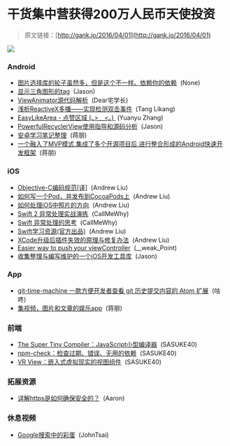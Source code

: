 # 干货集中营获得200万人民币天使投资

> 原文链接：[http://gank.io/2016/04/01](http://gank.io/2016/04/01)

![](http://ww3.sinaimg.cn/large/7a8aed7bjw1f2h04lir85j20fa0mx784.jpg)

### Android

* [图片选择库的轮子虽然多，但是这个不一样。依赖你的依赖](https://github.com/ValuesFeng/AndroidPicturePicker) &nbsp;(None)
* [显示三角图形的tag](https://github.com/shts/TriangleLabelView) &nbsp;(Jason)
* [ViewAnimator源代码解析](http://www.jianshu.com/p/749c4531d108) &nbsp;(Dear宅学长)
* [浅析ReactiveX多播&mdash;&mdash;实现检测双击事件](http://sixwolf.net/blog/2016/03/31/%E6%B5%85%E6%9E%90ReactiveX%E7%9A%84%E5%A4%9A%E6%92%AD/) &nbsp;(Tang Likang)
* [EasyLikeArea - 点赞区域 (｡&gt;﹏&lt;｡)&nbsp;](https://github.com/CaMnter/EasyLikeArea) (Yuanyu Zhang)
* [PowerfulRecyclerView使用指导和源码分析](http://zjutkz.net/2016/03/29/%E9%87%8D%E5%A4%8D%E9%80%A0%E8%BD%AE%E5%AD%90%E4%B9%9F%E6%98%AF%E6%9C%89%E6%84%8F%E4%B9%89%E7%9A%84%EF%BC%81PowerfulRecyclerView%E4%BD%BF%E7%94%A8%E6%8C%87%E5%AF%BC%E5%92%8C%E6%BA%90%E7%A0%81%E5%88%86%E6%9E%90/) &nbsp;(Jason)
* [安卓学习笔记整理](https://github.com/yanbin92/AndoridLearningNote) &nbsp;(蒋朋)
* [一个融入了MVP模式,集成了多个开源项目后,进行整合形成的Android快速开发框架](https://github.com/huntermr/FastAndroid) &nbsp;(蒋朋)

### iOS

* [Objective-C编码规范[译]](http://www.jianshu.com/p/8b76814b3663) &nbsp;(Andrew Liu)
* [如何写一个Pod，并发布到CocoaPods上](http://blog.csdn.net/becomedragonlong/article/details/45933345) &nbsp;(Andrew Liu)
* [如何处理iOS中照片的方向](http://feihu.me/blog/2015/how) &nbsp;(Andrew Liu)
* [Swift 2 异常处理实战演练](http://www.sunsetlakesoftware.com/2015/06/12/swift) &nbsp;(CallMeWhy)
* [Swift 异常处理的思考](https://gist.github.com/nicklockwood/21495c2015fd2dda56cf) &nbsp;(CallMeWhy)
* [Swift学习资源(官方出品)](http://swifteducation.github.io/) &nbsp;(Andrew Liu)
* [XCode升级后插件失效的原理与修复办法](http://joeshang.github.io/2015/04/10/fix) &nbsp;(Andrew Liu)
* [Easier way to push your viewController](https://github.com/dianqk/transitiontreasury) &nbsp;(__weak_Point)
* [收集整理与编写维护的一个iOS开发工具库](https://github.com/100mango/MangoTools) &nbsp;(Jason)

### App

* [git-time-machine 一款方便开发者查看 git 历史提交内容的 Atom 扩展](https://github.com/littlebee/git) &nbsp;(咕咚)
* [集视频，图片和文章的娱乐app](https://github.com/panjichang/weishijie) &nbsp;(蒋朋)

### 前端

* [The Super Tiny Compiler：JavaScript小型编译器](https://github.com/thejameskyle/the) &nbsp;(SASUKE40)
* [npm-check：检查过期、错误、无用的依赖](https://github.com/dylang/npm) &nbsp;(SASUKE40)
* [VR View：嵌入式虚拟现实的视图组件](https://github.com/google/vrview) &nbsp;(SASUKE40)

### 拓展资源

* [详解https是如何确保安全的？](http://www.wxtlife.com/2016/03/27/%E8%AF%A6%E8%A7%A3https%E6%98%AF%E5%A6%82%E4%BD%95%E7%A1%AE%E4%BF%9D%E5%AE%89%E5%85%A8%E7%9A%84%EF%BC%9F/) &nbsp;(Aaron)

### 休息视频

* [Google搜索中的彩蛋](http://open.163.com/movie/2016/3/E/U/MBI38BMFD_MBI38FIEU.html) &nbsp;(JohnTsai)


